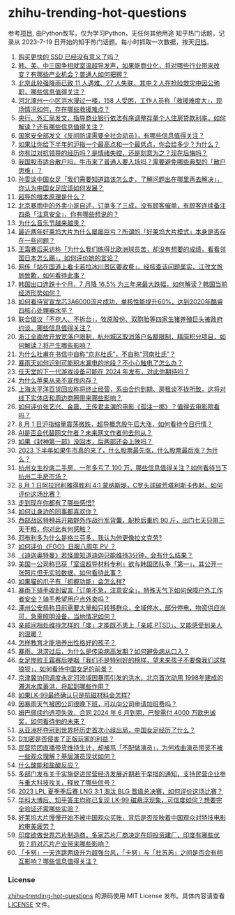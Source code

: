 # zhihu-trending-hot-questions
参考[项目](https://github.com/justjavac/zhihu-trending-hot-questions), 由Python改写，仅为学习Python，无任何其他用途
知乎热门话题，记录从 2023-7-19
日开始的知乎热门话题。每小时抓取一次数据，按天[归档](./data)。
<!-- BEGIN -->
<!-- 最后更新时间 2023-08-02 02:27:42.874149 -->
1. [购买更快的 SSD 已经没有意义了吗？](https://www.zhihu.com/question/614773390)
1. [韩、美、中三国争相就室温超导发声，如果能商业化，将对哪些行业带来改变？有哪些产业机会？普通人如何把握？](https://www.zhihu.com/question/615099733)
1. [北京此轮强降雨已致 11 人遇难、27 人失联，其中 2 人在抢险救灾中因公殉职，哪些信息值得关注？](https://www.zhihu.com/question/615021040)
1. [河北涿州一小区洪水漫过一楼，158 人受困，工作人员称「救援难度大」，现场情况如何，存在哪些救援难点？](https://www.zhihu.com/question/615004609)
1. [央行、外汇局发文，指导商业银行依法有序调整存量个人住房贷款利率，如何解读？还有哪些信息值得关注？](https://www.zhihu.com/question/615099590)
1. [国家安全部发文《反间防谍需要全社会动员》，有哪些信息值得关注？](https://www.zhihu.com/question/615030206)
1. [如果让你给下半年的沪指一个最高点和一个最低点，你会给多少？为什么？](https://www.zhihu.com/question/614428207)
1. [你有过对抗领导的经历吗？是情绪失控，还是刻意为之？现在后悔吗？](https://www.zhihu.com/question/614875309)
1. [我国股市适合散户吗，牛市来了普通人要入场吗？需要避免哪些典型的「散户思维」？](https://www.zhihu.com/question/614428092)
1. [孙雯谈中国女足「我们需要知道路该怎么走，了解问题出在哪里再去解决」，你认为中国女足应该如何发展？](https://www.zhihu.com/question/615168828)
1. [超导的根本原理是什么？](https://www.zhihu.com/question/318791376)
1. [北京暴雨中的外卖小哥自述，订单多了三成，没有顾客催单，有顾客连续备注四条「注意安全」，你有哪些想说的？](https://www.zhihu.com/question/615011319)
1. [为什么音乐节越来越贵？](https://www.zhihu.com/question/456980608)
1. [最近两年好莱坞大片为什么屡屡巨亏？所谓的「好莱坞大片模式」本身是否存在一些问题？](https://www.zhihu.com/question/22569341)
1. [王霜赛后采访称「为什么我们练得比欧洲球员苦，却没有想要的成绩，看看邻国日本怎么踢」，如何评价她的言论？](https://www.zhihu.com/question/615166985)
1. [网传「站在国道上看卡若拉冰川景区要收费」，经核查该问题属实，江孜文旅局致歉，如何看待此事？](https://www.zhihu.com/question/615006214)
1. [韩国出口连跌十个月，7 月降 16.5% 为三年来最大跌幅，如何解读？韩国当前经济形势如何？](https://www.zhihu.com/question/615028845)
1. [如何看待官宣龙芯3A6000流片成功，单核性能提升60%，达到2020年酷睿四核心处理器水平？](https://www.zhihu.com/question/615008695)
1. [联合倡议「不挖人、不拆台」，牧原股份、双胞胎等四家生猪养殖巨头被政府约谈，哪些信息值得关注？](https://www.zhihu.com/question/615004711)
1. [浙江全面放开放宽落户限制，杭州城区取消落户名额限制，精简积分项目，如何解读？将产生哪些影响？](https://www.zhihu.com/question/615049410)
1. [为什么杜甫在书信中自称“京兆杜氏”，不自称“河南杜氏”？](https://www.zhihu.com/question/614502428)
1. [暴雨天如何识别可能积水漏电的地段？不小心触电了怎么办？](https://www.zhihu.com/question/614724142)
1. [任天堂的下一代游戏设备可能在 2024 年发布，对此你期待吗？](https://www.zhihu.com/question/614999316)
1. [为什么苹果从来不宣传内存？](https://www.zhihu.com/question/614827671)
1. [上海太平洋百货回应称将终止经营，系由合约到期、房租谈不拢所致，这将对线下实体店和周边商圈带来哪些影响？](https://www.zhihu.com/question/614854598)
1. [如何评价张艺兴、金晨、王传君主演的电影《孤注一掷》？值得去电影院看吗？](https://www.zhihu.com/question/613368790)
1. [8 月 1 日沪指缩量震荡微跌，超导概念股午后大涨，如何看待今日行情？](https://www.zhihu.com/question/615004695)
1. [AI是否会代替网文作者？未来网文作者何去何从？](https://www.zhihu.com/question/615126049)
1. [如果《封神第一部》没回本，后两部还会上映吗？](https://www.zhihu.com/question/613447153)
1. [2023 下半年如果牛市真的来了，什么股票最先涨，什么股票最后涨？为什么？](https://www.zhihu.com/question/614394737)
1. [杭州女生抄底二手房，一年多亏了 100 万，哪些信息值得关注？如何看待当下杭州二手房市场？](https://www.zhihu.com/question/615039891)
1. [8 月 1 日阿拉冠利雅得胜利 4:1 蒙纳斯堤，C罗头球破荒塔利斯卡传射，如何评价这场比赛？](https://www.zhihu.com/question/614996808)
1. [走到现在你都有了哪些感悟?](https://www.zhihu.com/question/585880684)
1. [如何让身边的同事都喜欢你？](https://www.zhihu.com/question/611304885)
1. [西部战区特种兵开箱野外作战行军背囊，配枪后重约 90 斤，出门七天只带三天干粮，你对此有何感触？](https://www.zhihu.com/question/614883864)
1. [邓布利多为什么是格兰芬多，我认为他更像拉文克劳?](https://www.zhihu.com/question/546353681)
1. [如何评价《FGO》日服八周年 PV ？](https://www.zhihu.com/question/614795326)
1. [《迪迦奥特曼》若怪兽知道迪迦只能维持3分钟，会有什么结果？](https://www.zhihu.com/question/482732300)
1. [美国一公司称已获「室温超导材料专利」欲与韩国团队争「第一」，其公开一张照片但无实验数据，如何看待此事？](https://www.zhihu.com/question/615009520)
1. [如果猫的爪子有「抓握功能」会怎么样?](https://www.zhihu.com/question/614835349)
1. [暴雨下骑手收到留言「订单不急，注意安全」，特殊天气下如何保障户外工作者安全？骑手希望用户点外卖吗？](https://www.zhihu.com/question/615012306)
1. [涿州公安局称目前需要大量船只转移群众，全域停水，部分停电，物资供应尚可，急需照明设备，当地情况如何？](https://www.zhihu.com/question/615071386)
1. [亲戚间相处维持怎样的「度」才能既不患上「亲戚 PTSD」，又能感受到亲人的温暖？](https://www.zhihu.com/question/615025736)
1. [怎样教育才能培养出性格好的孩子？](https://www.zhihu.com/question/613176648)
1. [暴雨、洪涝过后，为什么是传染病高发期？如何避免病从口入？](https://www.zhihu.com/question/614725170)
1. [女足惨败王霜赛后哽咽「我们不是特别好的榜样，望未来孩子不要像我们这样狼狈」，如何看待中国女足的前景？](https://www.zhihu.com/question/615119702)
1. [京津冀协同调度永定河流域因暴雨引发的洪水，北京首次动用 1998年建成的滞洪水库蓄洪，将起到哪些作用？](https://www.zhihu.com/question/614997103)
1. [如果LK-99最终确认只是抗磁材料会怎样?](https://www.zhihu.com/question/614423521)
1. [因暴雨天气被困公司很晚下班，可以向公司申请加班费吗？](https://www.zhihu.com/question/614725004)
1. [姆巴佩续约选项失效，合同 2024 年 6 月到期，巴黎需付 4000 万欧忠诚奖，如何看待他的未来？](https://www.zhihu.com/question/615035100)
1. [从亚洲杯夺冠到世界杯历史首次小组出局，中国女足经历了什么？](https://www.zhihu.com/question/615111899)
1. [D加密是否侵害了正版玩家的利益？](https://www.zhihu.com/question/583346557)
1. [民营院团直播带货维持生计，却被骂「不配做演员」，为何戏曲演员带货不被一些观众理解？基层演员现状如何？](https://www.zhihu.com/question/613888386)
1. [什么酸能和盐酸反应？](https://www.zhihu.com/question/609618126)
1. [多部门发布关于实施促进民营经济发展近期若干举措的通知，支持民营企业参与重大科技攻关，释放了哪些信号？](https://www.zhihu.com/question/615004066)
1. [2023 LPL 夏季季后赛 LNG 3:1 淘汰 BLG 晋级总决赛，如何评价这场比赛？](https://www.zhihu.com/question/615048040)
1. [华科大博后、知乎答主均称已复现 LK-99 磁悬浮现象，可信度如何？想要完全验证还需哪些实验？](https://www.zhihu.com/question/615044128)
1. [好莱坞大片慢慢开始不被中国观众买账，背后是否反映着中国观众对特技电影的审美疲劳？](https://www.zhihu.com/question/614718069)
1. [印度欲做世界芯片制造商，多家芯片厂商决定在印投资建厂，印度有哪些优势？将对芯片产业带来哪些影响？](https://www.zhihu.com/question/614995868)
1. [「卡努」一天连跳两级升为超强台风，「卡努」与「杜苏芮」之间是否会有相互影响？哪些信息值得关注？](https://www.zhihu.com/question/614999510)
<!-- END -->
### License
[zhihu-trending-hot-questions](https://github.com/yaogengzhu/zhihu-trending-hot-questions)
的源码使用 MIT License 发布。具体内容请查看 [LICENSE](./LICENSE) 文件。
